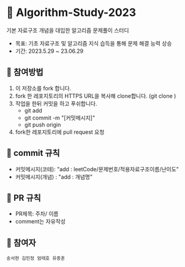 # 🦔 Algorithm-Study-2023

기본 자료구조 개념을 대입한 알고리즘 문제풀이 스터디

- 목표: 기초 자료구조 및 알고리즘 지식 습득을 통해 문제 해결 능력 상승
- 기간: 2023.5.29 ~ 23.06.29


## 🏁 참여방법

1. 이 저장소를 fork 합니다.
2. fork 한 레포지토리의 HTTPS URL을 복사해 clone합니다. (git clone <URL>)
3. 작업을 한뒤 커밋을 하고 푸쉬합니다.
    - git add
    - git commit -m "[커밋메시지]"
    - git push origin
4. fork한 레포지토리에 pull request 요청
  
  
## 🏁 commit 규칙

-   커밋메시지(코테): "add : leetCode/문제번호/적용자료구조이름/난이도"
-   커밋메시지(개념) : "add : 개념명"
  
## 🏁 PR 규칙

-   PR제목: 주차/ 이름
-   comment는 자유작성

    
## 👤 참여자
    송서현 김민정 엄태호 유종훈
